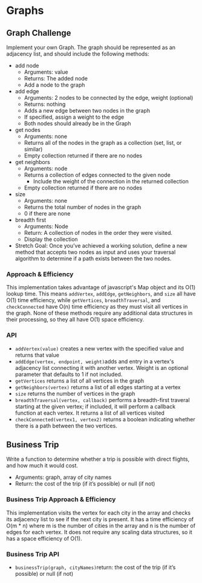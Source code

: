 # Graphs

## Graph Challenge

Implement your own Graph. The graph should be represented as an adjacency list, and should include the following methods:

- add node
  - Arguments: value
  - Returns: The added node
  - Add a node to the graph
- add edge
  - Arguments: 2 nodes to be connected by the edge, weight (optional)
  - Returns: nothing
  - Adds a new edge between two nodes in the graph
  - If specified, assign a weight to the edge
  - Both nodes should already be in the Graph
- get nodes
  - Arguments: none
  - Returns all of the nodes in the graph as a collection (set, list, or similar)
  - Empty collection returned if there are no nodes
- get neighbors
  - Arguments: node
  - Returns a collection of edges connected to the given node
    - Include the weight of the connection in the returned collection
  - Empty collection returned if there are no nodes
- size
  - Arguments: none
  - Returns the total number of nodes in the graph
  - 0 if there are none
- breadth first
  - Arguments: Node
  - Return: A collection of nodes in the order they were visited.
  - Display the collection
- Stretch Goal: Once you’ve achieved a working solution, define a new method that accepts two nodes as input and uses your traversal algorithm to determine if a path exists between the two nodes.

### Approach & Efficiency

This implementation takes advantage of javascript's Map object and its O(1) lookup time. This means `addVertex`, `addEdge`, `getNeighbors`, and `size` all have O(1) time efficiency, while `getVertices`, `breadthTraversal`, and `checkConnected` have O(n) time efficiency as they must visit all vertices in the graph. None of these methods require any additional data structures in their processing, so they all have O(1) space efficiency.

### API

- `addVertex(value)` creates a new vertex with the specified value and returns that value
- `addEdge(vertex, endpoint, weight)`adds and entry in a vertex's adjacency list connecting it with another vertex. Weight is an optional parameter that defaults to 1 if not included.
- `getVertices` returns a list of all vertices in the graph
- `getNeighbors(vertex)` returns a list of all edges starting at a vertex
- `size` returns the number of vertices in the graph
- `breadthTraversal(vertex, callback)` performs a breadth-first traveral starting at the given vertex; if included, it will perform a callback function at each vertex. It returns a list of all vertices visited
- `checkConnected(vertex1, vertex2)` returns a boolean indicating whether there is a path between the two vertices.

## Business Trip

Write a function to determine whether a trip is possible with direct flights, and how much it would cost.

- Arguments: graph, array of city names
- Return: the cost of the trip (if it’s possible) or null (if not)

### Business Trip Approach & Efficiency

This implementation visits the vertex for each city in the array and checks its adjacency list to see if the next city is present. It has a time efficiency of O(m * n) where m is the number of cities in the array and n is the number of edges for each vertex. It does not require any scaling data structures, so it has a space efficiency of O(1).

### Business Trip API

- `businessTrip(graph, cityNames)`return: the cost of the trip (if it’s possible) or null (if not)
